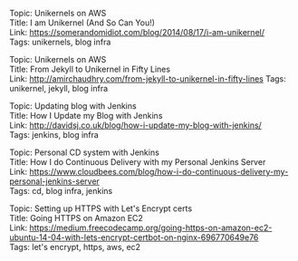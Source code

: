 Topic: Unikernels on AWS  
Title: I am Unikernel (And So Can You!)  
Link: https://somerandomidiot.com/blog/2014/08/17/i-am-unikernel/  
Tags: unikernels, blog infra  

Topic: Unikernels on AWS  
Title: From Jekyll to Unikernel in Fifty Lines  
Link: http://amirchaudhry.com/from-jekyll-to-unikernel-in-fifty-lines
Tags: unikernel, jekyll, blog infra

Topic: Updating blog with Jenkins  
Title: How I Update my Blog with Jenkins  
Link: http://davidsj.co.uk/blog/how-i-update-my-blog-with-jenkins/  
Tags: jenkins, blog infra  

Topic: Personal CD system with Jenkins  
Title: How I do Continuous Delivery with my Personal Jenkins Server  
Link: https://www.cloudbees.com/blog/how-i-do-continuous-delivery-my-personal-jenkins-server  
Tags: cd, blog infra, jenkins  

Topic: Setting up HTTPS with Let's Encrypt certs  
Title: Going HTTPS on Amazon EC2  
Link: https://medium.freecodecamp.org/going-https-on-amazon-ec2-ubuntu-14-04-with-lets-encrypt-certbot-on-nginx-696770649e76  
Tags: let's encrypt, https, aws, ec2  

